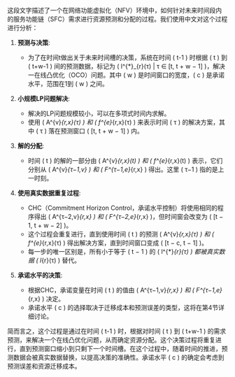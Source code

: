 这段文字描述了一个在网络功能虚拟化（NFV）环境中，如何针对未来时间段内的服务功能链（SFC）需求进行资源预测和分配的过程。我们使用中文对这个过程进行分析：

1. **预测与决策**:
   - 为了在时间t做出关于未来时间槽的决策，系统在时间 \( t-1 \) 时根据 \( t \) 到 \( t+w-1 \) 间的预测数据，标记为 \( l^{*}_{r}(τ) | τ ∈ [t, t + w − 1] \)，解决一在线凸优化（OCO）问题。其中 \( w \) 是时间窗口的宽度，\( c \) 是承诺水平，范围在1到 \( w \) 之间。

2. **小规模LP问题解决**:
   - 解决的LP问题规模较小，可以在多项式时间内求解。
   - 使用 \( A^{v}_{r,x}(τ) \) 和 \( f^{e}_{r,x}(τ) \) 来表示时间 \( τ \) 的解决方案，其中 \( τ \) 落在预测窗口 \( [t, t + w − 1] \) 内。

3. **解的分配**:
   - 时间 \( t \) 的解的一部分由 \( A^{v}_{r,x}(t) \) 和 \( f^{e}_{r,x}(t) \) 表示，它们分别从 \( A^{v}_{τ−1,v} \) 和 \( F^{τ−1,e}_{r,x} \) 得出。这里 \( τ−1 \) 指的是上一时刻。

4. **使用真实数据重复过程**:
   - CHC（Commitment Horizon Control，承诺水平控制）将使用相同的程序得出 \( A^{τ−2,v}_{r,x} \) 和 \( F^{τ−2,e}_{r,x} \)，但时间窗会改变为 \( [t − 1, t + w − 2] \)。
   - 这个过程会重复进行，直到使用时间 \( t \) 的预测 \( A^{v}_{r,x}(τ) \) 和 \( f^{e}_{r,x}(τ) \) 得出解决方案，直到时间窗口变成 \( [t − c, t − 1] \)。
   - 每一步的唯一区别是，所有小于等于 \( t − 1 \) 的 \( l^{*}_{r}(τ) \) 都被真实数据 \( l_{r}(τ) \) 替代。

5. **承诺水平的决策**:
   - 根据CHC，承诺变量在时间 \( t \) 的值由 \( A^{τ−1,v}_{r,x} \) 和 \( F^{τ−1,e}_{r,x} \) 决定。
   - 承诺水平 \( c \) 的选择取决于迁移成本和预测误差的类型，这将在第4节详细讨论。

简而言之，这个过程是通过在时间 \( t-1 \) 时，根据对时间 \( t \) 到 \( t+w-1 \) 的需求预测，来解决一个在线凸优化问题，从而确定资源分配。这个决策过程将重复进行，直到预测窗口缩小到只剩下一个时间槽。在这个过程中，随着时间的推进，预测数据会被真实数据替换，以提高决策的准确性。承诺水平 \( c \) 的确定会考虑到预测误差和资源迁移成本。
